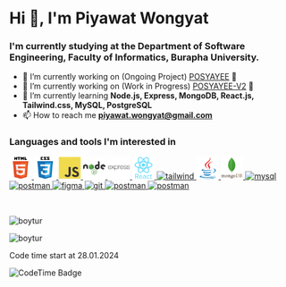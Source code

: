 
<h1>Hi 👋, I'm Piyawat Wongyat</h1>  
<h3>I'm currently studying at the Department of Software Engineering, Faculty of Informatics, Burapha University.</h3>  
  
- 📑 I’m currently working on (Ongoing Project) [POSYAYEE](https://github.com/boytur/POSYAYEE) 🛒 
- 🤯 I’m currently working on (Work in Progress) [POSYAYEE-V2](https://github.com/boytur/POSYAYEE-V2) 🛒
- 🌱 I’m currently learning **Node.js, Express, MongoDB, React.js, Tailwind.css, MySQL, PostgreSQL**  
- 📫 How to reach me **piyawat.wongyat@gmail.com**  

### Languages and tools I'm interested in 
<p> <a href="https://www.w3schools.com/css/" target="_blank" rel="noreferrer"> 
<img src="https://raw.githubusercontent.com/devicons/devicon/master/icons/html5/html5-original-wordmark.svg" alt="html5" width="40" height="40"/> </a> <a href="https://www.java.com" target="_blank" rel="noreferrer"> 
<img src="https://raw.githubusercontent.com/devicons/devicon/master/icons/css3/css3-original-wordmark.svg" alt="css3" width="40" height="40"/> </a> <a href="https://expressjs.com" target="_blank" rel="noreferrer">
<img src="https://raw.githubusercontent.com/devicons/devicon/master/icons/javascript/javascript-original.svg" alt="javascript" width="40" height="40"/> </a> <a href="https://www.mongodb.com/" target="_blank" rel="noreferrer">
<img src="https://raw.githubusercontent.com/devicons/devicon/master/icons/nodejs/nodejs-original-wordmark.svg" alt="nodejs" width="40" height="40"/> </a> <a href="https://postman.com" target="_blank" rel="noreferrer"> 
<img src="https://raw.githubusercontent.com/devicons/devicon/master/icons/express/express-original-wordmark.svg" alt="express" width="40" height="40"/> </a> <a href="https://www.figma.com/" target="_blank" rel="noreferrer"> 
<img src="https://raw.githubusercontent.com/devicons/devicon/master/icons/react/react-original-wordmark.svg" alt="react" width="40" height="40"/> </a> <a href="https://tailwindcss.com/" target="_blank" rel="noreferrer"> 
<img src="https://www.vectorlogo.zone/logos/tailwindcss/tailwindcss-icon.svg" alt="tailwind" width="40" height="40"/> 
<img src="https://raw.githubusercontent.com/devicons/devicon/master/icons/java/java-original.svg" alt="java" width="40" height="40"/> </a> <a href="https://developer.mozilla.org/en-US/docs/Web/JavaScript" target="_blank" rel="noreferrer">  
<img src="https://raw.githubusercontent.com/devicons/devicon/master/icons/mongodb/mongodb-original-wordmark.svg" alt="mongodb" width="40" height="40"/> </a> <a href="https://nodejs.org" target="_blank" rel="noreferrer"> 
<img src = "https://www.freepnglogos.com/uploads/logo-mysql-png/logo-mysql-mysql-logo-png-images-are-download-crazypng-21.png" alt="mysql" width="40" height="40"/>
<img src="https://upload.wikimedia.org/wikipedia/commons/thumb/2/29/Postgresql_elephant.svg/1200px-Postgresql_elephant.svg.png" alt="postman" width="40" height="40"/> </a> <a href="https://reactjs.org/" target="_blank" rel="noreferrer"> 
<img src="https://www.vectorlogo.zone/logos/figma/figma-icon.svg" alt="figma" width="40" height="40"/> </a> <a href="https://git-scm.com/" target="_blank" rel="noreferrer"> 
<img src="https://www.vectorlogo.zone/logos/git-scm/git-scm-icon.svg" alt="git" width="40" height="40"/> </a> <a href="https://www.w3.org/html/" target="_blank" rel="noreferrer"> 
<img src="https://www.vectorlogo.zone/logos/getpostman/getpostman-icon.svg" alt="postman" width="40" height="40"/> </a> <a href="https://reactjs.org/" target="_blank" rel="noreferrer"> 
<img src="https://cdn.icon-icons.com/icons2/1381/PNG/512/mysqlworkbench_93532.png" alt="postman" width="40" height="40"/> </a> <a href="https://reactjs.org/" target="_blank" rel="noreferrer"> 
</a></p><br>
<div>
<p><img align="center" src="https://github-readme-stats.vercel.app/api/top-langs?username=boytur&show_icons=true&locale=en&layout=compact" alt="boytur" /></p>
</div>
<p align="left"> <img src="https://komarev.com/ghpvc/?username=boytur&label=Profile%20views&color=0e75b6&style=flat" alt="boytur" /> </p>
<p align="left">Code time start at 28.01.2024</p>
<p>
<img href="https://codetime.dev" alt="CodeTime Badge" src="https://img.shields.io/endpoint?style=flat-square&color=222&url=https%3A%2F%2Fapi.codetime.dev%2Fshield%3Fid%3D24267%26project%3D%26in=0">
</p>
